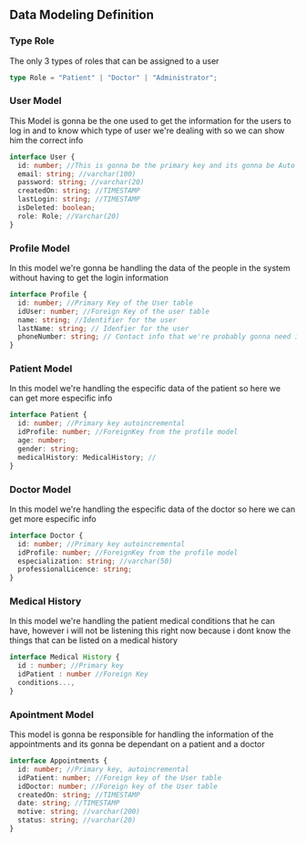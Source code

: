 ## Data Modeling Definition

### Type Role

The only 3 types of roles that can be assigned to a user

```ts
type Role = "Patient" | "Doctor" | "Administrator";
```

### User Model

This Model is gonna be the one used to get the information for the users to log in and to know which type of user we're dealing with so we can show him the correct info

```ts
interface User {
  id: number; //This is gonna be the primary key and its gonna be Auto Incremental
  email: string; //varchar(100)
  password: string; //varchar(20)
  createdOn: string; //TIMESTAMP
  lastLogin: string; //TIMESTAMP
  isDeleted: boolean;
  role: Role; //Varchar(20)
}
```

### Profile Model

In this model we're gonna be handling the data of the people in the system without having to get the login information

```ts
interface Profile {
  id: number; //Primary Key of the User table
  idUser: number; //Foreign Key of the user table
  name: string; //Identifier for the user
  lastName: string; // Idenfier for the user
  phoneNumber: string; // Contact info that we're probably gonna need in the system
}
```

### Patient Model

In this model we're handling the especific data of the patient so here we can get more especific info

```ts
interface Patient {
  id: number; //Primary key autoincremental
  idProfile: number; //ForeignKey from the profile model
  age: number;
  gender: string;
  medicalHistory: MedicalHistory; //
}
```

### Doctor Model

In this model we're handling the especific data of the doctor so here we can get more especific info

```ts
interface Doctor {
  id: number; //Primary key autoincremental
  idProfile: number; //ForeignKey from the profile model
  especialization: string; //varchar(50)
  professionalLicence: string;
}
```

### Medical History

In this model we're handling the patient medical conditions that he can have, however i will not be listening this right now because i dont know the things that can be listed on a medical history

```ts
interface Medical History {
  id : number; //Primary key
  idPatient : number //Foreign Key
  conditions...,
}
```

### Apointment Model

This model is gonna be responsible for handling the information of the appointments and its gonna be dependant on a patient and a doctor

```ts
interface Appointments {
  id: number; //Primary key, autoincremental
  idPatient: number; //Foreign key of the User table
  idDoctor: number; //Foreign key of the User table
  createdOn: string; //TIMESTAMP
  date: string; //TIMESTAMP
  motive: string; //varchar(200)
  status: string; //varchar(20)
}
```
